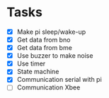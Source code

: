 
# Tasks

- [x] Make pi sleep/wake-up
- [x] Get data from bno 
- [x] Get data from bme
- [x] Use buzzer to make noise
- [x] Use timer
- [x] State machine
- [x] Communication serial with pi
- [ ] Communication Xbee
